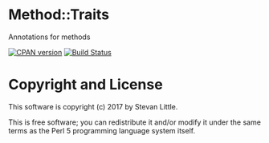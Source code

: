 # Method::Traits

Annotations for methods

[![CPAN version](https://badge.fury.io/pl/Method-Traits.svg)](https://metacpan.org/pod/Method-Traits)
[![Build Status](https://travis-ci.org/stevan/p5-Method-Traits.svg?branch=master)](https://travis-ci.org/stevan/p5-Method-Traits)

# Copyright and License

This software is copyright (c) 2017 by Stevan Little.

This is free software; you can redistribute it and/or modify it under
the same terms as the Perl 5 programming language system itself.
